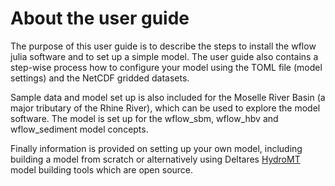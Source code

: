 # About the user guide

The purpose of this user guide is to describe the steps to install the wflow julia software
and to set up a simple model. The user guide also contains a step-wise process how to
configure your model using the TOML file (model settings) and the NetCDF gridded datasets.

Sample data and model set up is also included for the Moselle River Basin (a major tributary
of the Rhine River), which can be used to explore the model software. The model is set up
for the wflow\_sbm, wflow\_hbv and wflow\_sediment model concepts.

Finally information is provided on setting up your own model, including building a model
from scratch or alternatively using Deltares [HydroMT](https://github.com/Deltares/hydromt)
model building tools which are open source.